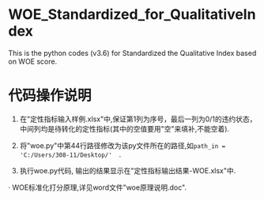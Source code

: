 # WOE_Standardized_for_QualitativeIndex
This is the python codes (v3.6) for Standardized the Qualitative Index based on WOE score.

# 代码操作说明
 1. 在"定性指标输入样例.xlsx"中,保证第1列为序号，最后一列为0/1的违约状态，中间列均是待转化的定性指标(其中的空值要用"空"来填补,不能空着).
 2. 将"woe.py"中第44行路径修改为该py文件所在的路径,如` path_in = 'C:/Users/308-11/Desktop/'   `.
 
 3. 执行woe.py代码, 输出的结果显示在"定性指标输出结果-WOE.xlsx"中.
 
 · WOE标准化打分原理,详见word文件"woe原理说明.doc".
